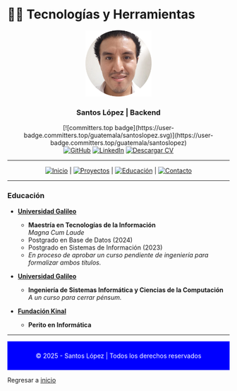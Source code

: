 # 🧑‍💻 Tecnologías y Herramientas

<div align="center">
  <img src="img/santoslopez.png" alt="Foto de Perfil de Santos" width="150"/>
  <h3>Santos López | Backend</h3>
  [![committers.top badge](https://user-badge.committers.top/guatemala/santoslopez.svg)](https://user-badge.committers.top/guatemala/santoslopez)
  <!--p>
    <strong>Ingeniero de Software y Desarrollador Web</strong><br/>
    Especializado en desarrollo web full stack, apasionado por soluciones digitales.
  </p-->

  <div align="center">
    <!--img src="https://visitor-badge.laobi.icu/badge?page_id=santoslopez.github.io" alt="Contador de visitas"-->
  <a href="https://github.com/santoslopez">
<img src="https://img.shields.io/badge/-GitHub-000000?logo=github&logoColor=fff" alt="GitHub"/></a>
    <a href="https://linkedin.com/in/lopezsantos" target="_blank"><img src="https://img.shields.io/badge/-LinkedIn-0077B5?logo=linkedin&logoColor=fff" alt="LinkedIn"/></a>
    <a href="https://santoslopez.github.io/assets/cv/resume.pdf" target="_blank"><img src="https://img.shields.io/badge/-Descargar%20Currículum-%231E1E1E?logo=pdf&logoColor=fff" alt="Descargar CV"/></a>
  </div>
</div>

---

<div align="center">
  <a href="https://github.com/santoslopez"><img src="https://img.shields.io/badge/-Inicio-007bff?logo=home&logoColor=fff" alt="Inicio"/></a> | 
  <a href="proyectos.md"><img src="https://img.shields.io/badge/-Proyectos-28a745?logo=project-diagram&logoColor=fff" alt="Proyectos"/></a> |
  <a href="educacion.md"><img src="https://img.shields.io/badge/-Educación-ff6347?logo=tools&logoColor=fff" alt="Educación"/></a> |
  <a href="contactar.md"><img src="https://img.shields.io/badge/-Contacto-007bff?logo=envelope&logoColor=fff" alt="Contacto"/></a>
</div>

---

### Educación
- **[Universidad Galileo](https://www.galileo.edu/)**
  - **Maestría en Tecnologías de la Información**  
    *Magna Cum Laude*
  - Postgrado en Base de Datos (2024)  
  - Postgrado en Sistemas de Información (2023)  
  - *En proceso de aprobar un curso pendiente de ingeniería para formalizar ambos títulos.*

- **[Universidad Galileo](https://www.galileo.edu/)**
  - **Ingeniería de Sistemas Informática y Ciencias de la Computación**  
    *A un curso para cerrar pénsum.*

- **[Fundación Kinal](https://www.kinal.org.gt)**
  - **Perito en Informática**

<!--- He adquirido experiencia en programación a través de cursos como: [Introduction to HTML5](https://es.coursera.org/learn/html), [CS50: Introduction to Computer Science](https://pll.harvard.edu/course/cs50-introduction-computer-science), [CS50’s Introduction to Databases with SQL](https://pll.harvard.edu/course/cs50s-introduction-databases-sql), [CS50's Web Programming with Python and JavaScript](https://pll.harvard.edu/course/cs50s-web-programming-python-and-javascript), [Web Applications Php](https://coursera.org/learn/web-applications-php), etc.-->
---
<div align="center" style="background-color: blue; color: white; padding: 10px;">
  <p>© 2025 - Santos López | Todos los derechos reservados</p>
</div>


Regresar a <a href="https://github.com/santoslopez">inicio</a>
